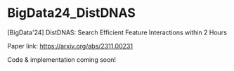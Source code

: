 # BigData24_DistDNAS
[BigData'24] DistDNAS: Search Efficient Feature Interactions within 2 Hours

Paper link: https://arxiv.org/abs/2311.00231

Code & implementation coming soon!
